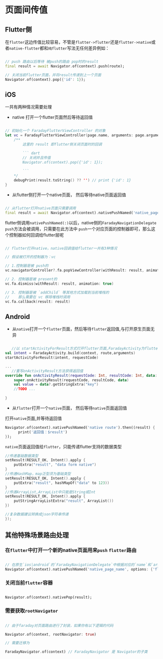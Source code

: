 # 页面间传值

## Flutter侧

在`flutter`这边传值比较容易，不管是`flutter->flutter`还是`flutter->native`或者`native-flutter`都和`纯flutter`写法无任何差异例如：

``` dart

// push 路由以后等待 被push的路由 pop时的result
final result = await Navigator.of(context).push(route);

// 关闭当前flutter页面，并将result传递到上一个页面
Navigator.of(context).pop({'id': 1});

```

## iOS

一共有两种情况需要处理

- native 打开一个flutter页面然后等待返回值

``` swift

// 初始化一个 FaradayFlutterViewController 的对象
let vc = FaradayFlutterViewController(page.name, arguments: page.arguments) { result in 
    /** 
        这里的 result 即flutter侧关闭页面时的回调

        ``` dart
        // 关闭并且传值
        Navigator.of(context).pop({'id': 1});
        
        ```
    */
    debugPrint(result.toString() ?? '') // print {'id': 1}
}
```

- 从flutter侧打开一个native页面， 然后等待native页面返回值

``` dart

// 从flutter打开native页面只需要调用
final result = await Navigator.of(context).nativePushNamed('native_page_name');

```
flutter侧调用`nativePushNamed(:)`以后，native侧的`FaradayNavigationDelegate` `push`方法会被调用，只需要在此方法中 `push`一个对应页面的控制器即可，那么这个控制器如何回调给flutter层呢

``` swift

// flutter打开native，native回调值给flutter一共有3种情况

// 假设被打开的控制器为：vc

// 1.控制器是被 push的
vc.navigatorController?.fa.popViewController(withResult: result, animation: true)

// 2. 控制器是被 present的
vc.fa.dismiss(withResult: result, animation: true)

// 3. 控制器是被 `addChild` 等其他方式加载到当前堆栈的
//    那么需要在 vc 移除堆栈时调用
vc.fa.callback(result: result)

```

## Android

- 从`native`打开一个`flutter`页面，然后等待`flutter`返回值,与打开原生页面无异
``` kotlin

   //以 startActivityForResult方式打开flutter页面,FaradayActivity为flutter页面容器
val intent = FaradayActivity.build(context, route,arguments)
startActivityForResult(intent, requestCode)

...
   //重写onActivityResult方法获得返回值
override fun onActivityResult(requestCode: Int, resultCode: Int, data: Intent?) {
    super.onActivityResult(requestCode, resultCode, data)
    val value = data?.getStringExtra("key")
    //TODO ...
        
}

```
- 从`flutter`打开一个`native`页面， 然后等待`native`页面返回值

打开`native`页面,并等待返回值
```dart
Navigator.of(context).nativePushNamed('native route').then((result) {
      print('返回值：$result')
});
```
`native`页面返回值给`flutter`，只能传递flutter支持的数据类型
```kotlin
//传递基础数据类型
setResult(RESULT_OK, Intent().apply {
    putExtra("result", "data form native")
}
//传递HashMap，map泛型须为基础类型
setResult(RESULT_OK, Intent().apply {
    putExtra("result", hashMapOf("data" to 123))
}
//传递ArrayList,ArrayList中只能是String或Int
setResult(RESULT_OK, Intent().apply {
    putStringArrayListExtra("result", ArrayList())
})

//复杂数据建议转换成json字符串传递
});
```

## 其他特殊场景路由处理

### 在`flutter`中打开一个新的native页面用来`push` `flutter`路由

``` dart

// 在原生`ios|android`的`FaradayNavigationDelegate`中根据对应的`name`和`arguments`返回`FaradayFlutterViewController`即可
Navigator.of(context).nativePushNamed('native_page_name', options: {'flutter': true});

```

### 关闭当前`flutter`容器

``` dart

Navigator.of(context).nativePop(result);

```

### 需要获取`rootNavigator`

``` dart

// 由于faraday对页面路由进行了封装，如果你有以下逻辑的代码

Navigator.of(context, rootNavigator: true)

// 需要迁移为

FaradayNavigator.of(context) // FaradayNavigator 是 Navigator的子类

```